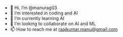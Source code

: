 - 👋 Hi, I’m @manurag03
- 👀 I’m interested in coding and AI
- 🌱 I’m currently learning AI
- 💞️ I’m looking to collaborate on AI and ML
- 📫 How to reach me at raajkumar.manu@gmail.com

<!---
manurag03/manurag03 is a ✨ special ✨ repository because its `README.md` (this file) appears on your GitHub profile.
You can click the Preview link to take a look at your changes.
--->
